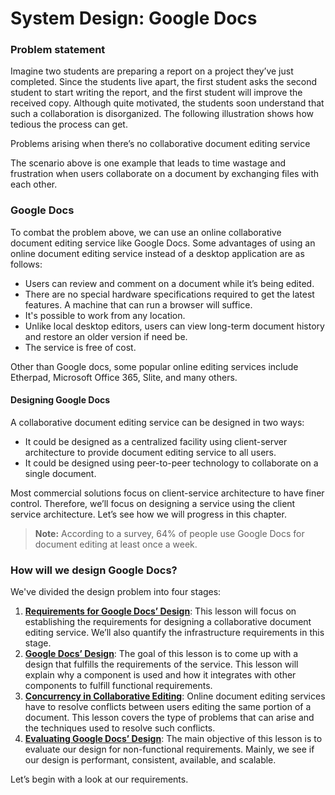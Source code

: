 # System Design: Google Docs

### Problem statement <a href="#problem-statement-0" id="problem-statement-0"></a>

Imagine two students are preparing a report on a project they’ve just completed. Since the students live apart, the first student asks the second student to start writing the report, and the first student will improve the received copy. Although quite motivated, the students soon understand that such a collaboration is disorganized. The following illustration shows how tedious the process can get.

Problems arising when there’s no collaborative document editing service

The scenario above is one example that leads to time wastage and frustration when users collaborate on a document by exchanging files with each other.

### Google Docs <a href="#google-docs-0" id="google-docs-0"></a>

To combat the problem above, we can use an online collaborative document editing service like Google Docs. Some advantages of using an online document editing service instead of a desktop application are as follows:

* Users can review and comment on a document while it’s being edited.
* There are no special hardware specifications required to get the latest features. A machine that can run a browser will suffice.
* It's possible to work from any location.
* Unlike local desktop editors, users can view long-term document history and restore an older version if need be.
* The service is free of cost.

Other than Google docs, some popular online editing services include Etherpad, Microsoft Office 365, Slite, and many others.

#### Designing Google Docs <a href="#designing-google-docs" id="designing-google-docs"></a>

A collaborative document editing service can be designed in two ways:

* It could be designed as a centralized facility using client-server architecture to provide document editing service to all users.
* It could be designed using peer-to-peer technology to collaborate on a single document.

Most commercial solutions focus on client-service architecture to have finer control. Therefore, we’ll focus on designing a service using the client service architecture. Let’s see how we will progress in this chapter.

> **Note:** According to a survey, 64% of people use Google Docs for document editing at least once a week.

### How will we design Google Docs? <a href="#how-will-we-design-google-docs-0" id="how-will-we-design-google-docs-0"></a>

We've divided the design problem into four stages:

1. [**Requirements for Google Docs’ Design**](requirements-of-google-docs-design.md): This lesson will focus on establishing the requirements for designing a collaborative document editing service. We’ll also quantify the infrastructure requirements in this stage.
2. [**Google Docs’ Design**](design-of-google-docs.md): The goal of this lesson is to come up with a design that fulfills the requirements of the service. This lesson will explain why a component is used and how it integrates with other components to fulfill functional requirements.
3. [**Concurrency in Collaborative Editing**](concurrency-in-collaborative-editing.md): Online document editing services have to resolve conflicts between users editing the same portion of a document. This lesson covers the type of problems that can arise and the techniques used to resolve such conflicts.
4. [**Evaluating Google Docs’ Design**](evaluation-of-google-docs-design.md): The main objective of this lesson is to evaluate our design for non-functional requirements. Mainly, we see if our design is performant, consistent, available, and scalable.

Let’s begin with a look at our requirements.
